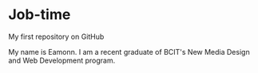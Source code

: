 # Job-time
My first repository on GitHub

My name is Eamonn. I am a recent graduate of BCIT's New Media Design and Web Development
program.
